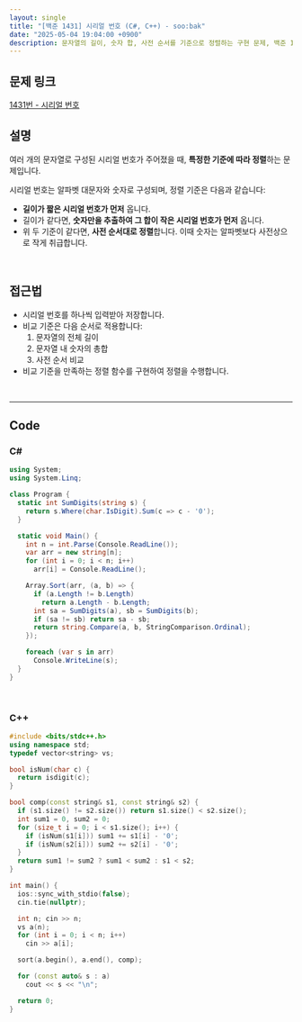 ```yaml
---
layout: single
title: "[백준 1431] 시리얼 번호 (C#, C++) - soo:bak"
date: "2025-05-04 19:04:00 +0900"
description: 문자열의 길이, 숫자 합, 사전 순서를 기준으로 정렬하는 구현 문제, 백준 1431번 시리얼 번호 문제의 C# 및 C++ 풀이 및 해설
---
```


## 문제 링크
[1431번 - 시리얼 번호](https://www.acmicpc.net/problem/1431)

## 설명

여러 개의 문자열로 구성된 시리얼 번호가 주어졌을 때, **특정한 기준에 따라 정렬**하는 문제입니다.

시리얼 번호는 알파벳 대문자와 숫자로 구성되며, 정렬 기준은 다음과 같습니다:

- **길이가 짧은 시리얼 번호가 먼저** 옵니다.
- 길이가 같다면, **숫자만을 추출하여 그 합이 작은 시리얼 번호가 먼저** 옵니다.
- 위 두 기준이 같다면, **사전 순서대로 정렬**합니다. 이때 숫자는 알파벳보다 사전상으로 작게 취급합니다.

<br>

## 접근법

- 시리얼 번호를 하나씩 입력받아 저장합니다.
- 비교 기준은 다음 순서로 적용합니다:
  1. 문자열의 전체 길이
  2. 문자열 내 숫자의 총합
  3. 사전 순서 비교
- 비교 기준을 만족하는 정렬 함수를 구현하여 정렬을 수행합니다.

<br>

---

## Code

### C#

```csharp
using System;
using System.Linq;

class Program {
  static int SumDigits(string s) {
    return s.Where(char.IsDigit).Sum(c => c - '0');
  }

  static void Main() {
    int n = int.Parse(Console.ReadLine());
    var arr = new string[n];
    for (int i = 0; i < n; i++)
      arr[i] = Console.ReadLine();

    Array.Sort(arr, (a, b) => {
      if (a.Length != b.Length)
        return a.Length - b.Length;
      int sa = SumDigits(a), sb = SumDigits(b);
      if (sa != sb) return sa - sb;
      return string.Compare(a, b, StringComparison.Ordinal);
    });

    foreach (var s in arr)
      Console.WriteLine(s);
  }
}
```

<br>

### C++

```cpp
#include <bits/stdc++.h>
using namespace std;
typedef vector<string> vs;

bool isNum(char c) {
  return isdigit(c);
}

bool comp(const string& s1, const string& s2) {
  if (s1.size() != s2.size()) return s1.size() < s2.size();
  int sum1 = 0, sum2 = 0;
  for (size_t i = 0; i < s1.size(); i++) {
    if (isNum(s1[i])) sum1 += s1[i] - '0';
    if (isNum(s2[i])) sum2 += s2[i] - '0';
  }
  return sum1 != sum2 ? sum1 < sum2 : s1 < s2;
}

int main() {
  ios::sync_with_stdio(false);
  cin.tie(nullptr);

  int n; cin >> n;
  vs a(n);
  for (int i = 0; i < n; i++)
    cin >> a[i];

  sort(a.begin(), a.end(), comp);

  for (const auto& s : a)
    cout << s << "\n";

  return 0;
}
```
